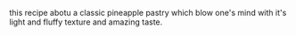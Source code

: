 this recipe abotu a classic pineapple pastry which blow one's mind with it's light and fluffy texture and amazing taste.